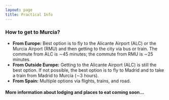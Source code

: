 ```yaml
---
layout: page
title: Practical Info
---
```


### How to get to Murcia?

- **From Europe:** Best option is to fly to the Alicante Airport (ALC) or the Murcia Airport (RMU) and then getting to the city via bus or train. The commute from ALC is ∼45 minutes; the commute from RMU is ∼25 minutes.
- **From Outside Europe:** Getting to the Alicante Airport (ALC) is still the best option. If not possible, the best option is to fly to Madrid and to take a train from Madrid to Murcia (∼3 hours). 
- **From Spain:** Multiple options via flights, trains, and road.


#### More information about lodging and places to eat coming soon...


